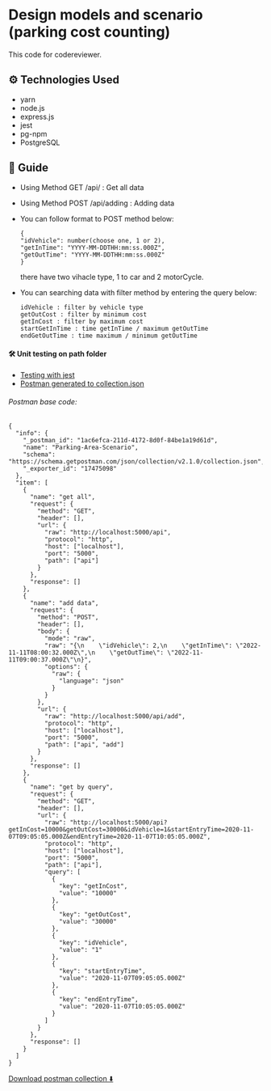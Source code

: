 # Design models and scenario (parking cost counting)

This code for codereviewer.

## ⚙️ Technologies Used

- yarn
- node.js
- express.js
- jest
- pg-npm
- PostgreSQL

## 📒 Guide

- Using Method GET /api/ : Get all data

- Using Method POST /api/adding : Adding data

- You can follow format to POST method below:

  ```
  {
  "idVehicle": number(choose one, 1 or 2),
  "getInTime": "YYYY-MM-DDTHH:mm:ss.000Z",
  "getOutTime": "YYYY-MM-DDTHH:mm:ss.000Z"
  }
  ```

  there have two vihacle type, 1 to car and 2 motorCycle.

- You can searching data with filter method by entering the query below:

  ```
  idVehicle : filter by vehicle type
  getOutCost : filter by minimum cost
  getInCost : filter by maximum cost
  startGetInTime : time getInTime / maximum getOutTime
  endGetOutTime : time maximum / minimum getOutTime
  ```

#### 🛠️ Unit testing on path folder

- [Testing with jest](https://github.com/franskbarek/parking-cost-counting/tree/main/test/parkingArea.test.js)
- [Postman generated to collection.json](https://github.com/franskbarek/parking-cost-counting/blob/main/test/postman.json)

###### Postman base code:

```
{
  "info": {
    "_postman_id": "1ac6efca-211d-4172-8d0f-84be1a19d61d",
    "name": "Parking-Area-Scenario",
    "schema": "https://schema.getpostman.com/json/collection/v2.1.0/collection.json",
    "_exporter_id": "17475098"
  },
  "item": [
    {
      "name": "get all",
      "request": {
        "method": "GET",
        "header": [],
        "url": {
          "raw": "http://localhost:5000/api",
          "protocol": "http",
          "host": ["localhost"],
          "port": "5000",
          "path": ["api"]
        }
      },
      "response": []
    },
    {
      "name": "add data",
      "request": {
        "method": "POST",
        "header": [],
        "body": {
          "mode": "raw",
          "raw": "{\n    \"idVehicle\": 2,\n    \"getInTime\": \"2022-11-11T08:00:32.000Z\",\n    \"getOutTime\": \"2022-11-11T09:00:37.000Z\"\n}",
          "options": {
            "raw": {
              "language": "json"
            }
          }
        },
        "url": {
          "raw": "http://localhost:5000/api/add",
          "protocol": "http",
          "host": ["localhost"],
          "port": "5000",
          "path": ["api", "add"]
        }
      },
      "response": []
    },
    {
      "name": "get by query",
      "request": {
        "method": "GET",
        "header": [],
        "url": {
          "raw": "http://localhost:5000/api?getInCost=10000&getOutCost=30000&idVehicle=1&startEntryTime=2020-11-07T09:05:05.000Z&endEntryTime=2020-11-07T10:05:05.000Z",
          "protocol": "http",
          "host": ["localhost"],
          "port": "5000",
          "path": ["api"],
          "query": [
            {
              "key": "getInCost",
              "value": "10000"
            },
            {
              "key": "getOutCost",
              "value": "30000"
            },
            {
              "key": "idVehicle",
              "value": "1"
            },
            {
              "key": "startEntryTime",
              "value": "2020-11-07T09:05:05.000Z"
            },
            {
              "key": "endEntryTime",
              "value": "2020-11-07T10:05:05.000Z"
            }
          ]
        }
      },
      "response": []
    }
  ]
}

```

[Download postman collection ⬇️](https://www.udrop.com/7BVY)
